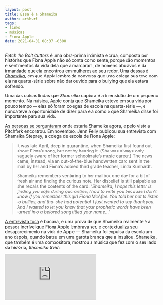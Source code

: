 ```yaml
---
layout: post
title: Essa é a Shameika
author: arthurf
tags:
- links
- músicas
- Fiona Apple
date: 2021-04-01 08:37 -0300
---
```

*Fetch the Bolt Cutters* é uma obra-prima intimista e crua, composta por histórias que Fiona Apple não só conta como sente, porque são momentos e sentimentos da vida dela que a marcaram, de homens abusivos e da irmandade que ela encontrou em mulheres ao seu redor. Uma dessas é [*Shameika*](https://www.youtube.com/watch?v=MbkugCPqxQY), em que Apple lembra da conversa que uma colega sua teve com ela na quarta-série sobre não dar ouvido para o bullying que ela estava sofrendo.

Uma das coisas lindas que *Shameika* captura é a imensidão de um pequeno momento. Na música, Apple conta que Shameika esteve em sua vida por pouco tempo — elas só foram colegas de escola na quarta-série —, e nunca teve a oportunidade de dizer para ela como o que Shameika disse foi importante para sua vida.

[As pessoas se perguntaram](https://twitter.com/jennydeluxe/status/1251552487003361287) onde estaria Shameika agora, e pelo visto a Pitchfork encontrou. Em novembro, Jenn Pelly publicou sua entrevista com Shameika Stepney, a colega de escola de Fiona Apple:

> It was late April, deep in quarantine, when Shameika first found out about Fiona’s song, but not by hearing it. (She was always only vaguely aware of her former schoolmate’s music career.) The news came, instead, via an out-of-the-blue handwritten card sent in the mail by her and Fiona’s adored third grade teacher, Linda Kunhardt.
>
> Shameika remembers venturing to her mailbox one day for a bit of fresh air and finding the curious note. Her disbelief is still palpable as she recalls the contents of the card: “*Shameika, I hope this letter is finding you safe during quarantine, I had to write you because I don’t know if you remember this girl Fiona McAfee. You told her not to listen to bullies, and that she had potential. I just wanted to say thank you. And I wanted to let you know that your prophetic words have been turned into a beloved song titled your name…*”

[A entrevista toda](https://pitchfork.com/features/article/fiona-apple-shameika-fetch-the-bolt-cutters-interview/) é bacana, e uma prova de que Shameika realmente é a pessoa incrível que Fiona Apple lembrava ser, e contextualiza seu desaparecimento na vida de Apple — Shameika foi expulsa da escola um ano depois, quando bateu em uma garota branca que a insultou. Shameika, que também é uma compositora, mostrou a música que fez com o seu lado da história, *Shameika Said*:

<iframe class="full-width" src="https://www.youtube.com/embed/W_YIsUG3r8I" title="YouTube video player" frameborder="0" allow="accelerometer; autoplay; clipboard-write; encrypted-media; gyroscope; picture-in-picture" allowfullscreen></iframe>

